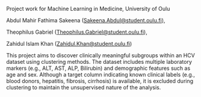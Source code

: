 Project work for Machine Learning in Medicine, University of Oulu

Abdul Mahir Fathima Sakeena (Sakeena.Abdul@student.oulu.fi), 

Theophilus Gabriel (Theophilus.Gabriel@student.oulu.fi), 

Zahidul Islam Khan (Zahidul.Khan@student.oulu.fi)

This project aims to discover clinically meaningful subgroups within an HCV dataset using clustering methods. 
The dataset includes multiple laboratory markers (e.g., ALT, AST, ALP, Bilirubin) and demographic features such as age and sex. 
Although a target column indicating known clinical labels (e.g., blood donors, hepatitis, fibrosis, cirrhosis) is available, it is excluded during clustering to maintain the unsupervised nature of the analysis.
